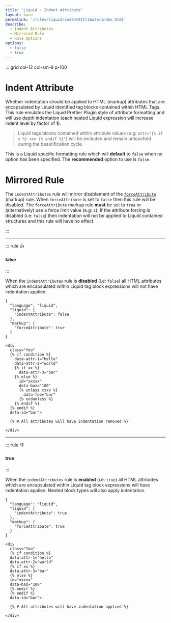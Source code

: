 ```yaml
---
title: 'Liquid - Indent Attribute'
layout: base
permalink: '/rules/liquid/indentAttribute/index.html'
describe:
  - Indent Attributes
  - Mirrored Rule
  - Rule Options
options:
  - false
  - true
---
```


::: grid col-12 col-sm-9 p-100

# Indent Attribute

Whether indentation should be applied to HTML (markup) attributes that are encapsulated by Liquid identified tag blocks contained within HTML Tags. This rule emulates the Liquid Prettier Plugin style of attribute formatting and will use depth indentation (each nested Liquid expression will increase indent level by factor of **1**).

> Liquid tags blocks contained within attribute values (e.g: `attr="{% if x %} xxx {% endif %}"`) will be excluded and remain untouched during the beautification cycle.

This is a Liquid specific formatting rule which will **default** to `false` when no option has been specified. The **recommended** option to use is `false`.

# Mirrored Rule

The `indentAttributes` rule will mirror disablement of the [`forceAttribute`](/rules/markup/forceAttribute) (markup) rule. When `forceAttribute` is set to `false` then this rule will be disabled. The `forceAttribute` markup rule **must** be set to `true` or (alternatively) use a force limit value (e.g: `2`). If the attribute forcing is disabled (i.e: `false`) then indentation will not be applied to Liquid contained structures and this rule will have no effect.

:::

---

::: rule 👍

#### false

:::

When the `indentAttributes` rule is **disabled** (i.e: `false`) all HTML attributes which are encapsulated within Liquid tag block expressions will not have indentation applied.

```json:rules
{
  "language": "liquid",
  "liquid": {
    "indentAttribute": false
  },
  "markup": {
    "forceAttribute": true
  }
}
```

<!--prettier-ignore-->
```liquid
<div
  class="foo"
  {% if condition %}
    data-attr-1="hello"
    data-attr-2="world"
    {% if xx %}
      data-attr-3="bar"
    {% else %}
      id="xxxxx"
      data-baz="100"
      {% unless xxxx %}
        data-foo="bar"
      {% endunless %}
    {% endif %}
  {% endif %}
  data-id="bar">

  {% # All attributes will have indentation removed %}

</div>
```

---

::: rule 👎

#### true

:::

When the `indentAttributes` rule is **enabled** (i.e: `true`) all HTML attributes which are encapsulated within Liquid tag block expressions will have indentation applied. Nested block types will also apply indentation.

```json:rules
{
  "language": "liquid",
  "liquid": {
    "indentAttribute": true
  },
  "markup": {
    "forceAttribute": true
  }
}
```

<!--prettier-ignore-->
```liquid
<div
  class="foo"
  {% if condition %}
  data-attr-1="hello"
  data-attr-2="world"
  {% if xx %}
  data-attr-3="bar"
  {% else %}
  id="xxxxx"
  data-baz="100"
  {% endif %}
  {% endif %}
  data-id="bar">

  {% # All attributes will have indentation applied %}

</div>
```
